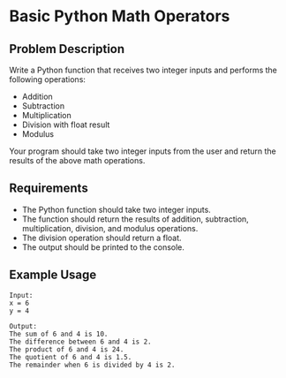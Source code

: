 # Basic Python Math Operators

## Problem Description

Write a Python function that receives two integer inputs and performs the following operations:

- Addition
- Subtraction
- Multiplication
- Division with float result
- Modulus

Your program should take two integer inputs from the user and return the results of the above math operations.

## Requirements

- The Python function should take two integer inputs.
- The function should return the results of addition, subtraction, multiplication, division, and modulus operations.
- The division operation should return a float.
- The output should be printed to the console.

## Example Usage

```
Input:
x = 6
y = 4

Output:
The sum of 6 and 4 is 10.
The difference between 6 and 4 is 2.
The product of 6 and 4 is 24.
The quotient of 6 and 4 is 1.5.
The remainder when 6 is divided by 4 is 2.

```

